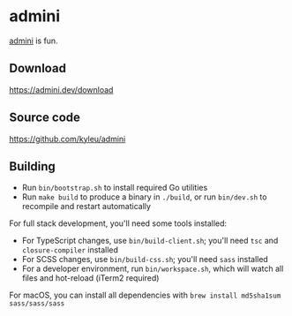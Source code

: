 # admini

[admini](https://admini.dev) is fun.

## Download

https://admini.dev/download

## Source code

https://github.com/kyleu/admini

## Building

- Run `bin/bootstrap.sh` to install required Go utilities
- Run `make build` to produce a binary in `./build`, or run `bin/dev.sh` to recompile and restart automatically

For full stack development, you'll need some tools installed:

- For TypeScript changes, use `bin/build-client.sh`; you'll need `tsc` and `closure-compiler` installed
- For SCSS changes, use `bin/build-css.sh`; you'll need `sass` installed
- For a developer environment, run `bin/workspace.sh`, which will watch all files and hot-reload (iTerm2 required)

For macOS, you can install all dependencies with `brew install md5sha1sum sass/sass/sass`

